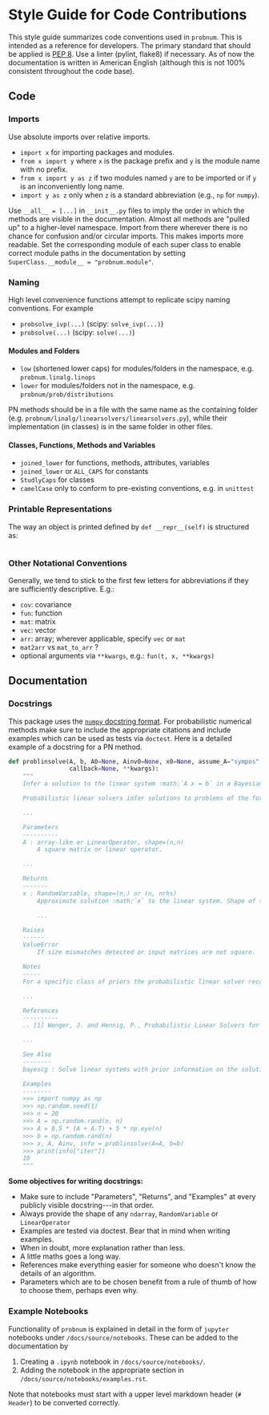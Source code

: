# Style Guide for Code Contributions

This style guide summarizes code conventions used in `probnum`. This is intended as a reference for developers. The primary standard that should be applied is [PEP 8](https://www.python.org/dev/peps/pep-0008/). Use a linter (pylint, flake8) if necessary.
As of now the documentation is written in American English (although this is not 100% consistent throughout the code base).

## Code

### Imports

Use absolute imports over relative imports.

- `import x` for importing packages and modules.
- `from x import y` where `x` is the package prefix and `y` is the module name with no prefix.
- `from x import y as z` if two modules named `y` are to be imported or if `y` is an inconveniently long name.
- `import y as z` only when `z` is a standard abbreviation (e.g., `np` for `numpy`).

Use `__all__ = [...]` in `__init__.py` files to imply the order in which the methods are visible in the documentation.
Almost all methods are "pulled up" to a higher-level namespace. Import from there wherever there is no chance for confusion and/or circular imports. This makes imports more readable. Set the corresponding module of each super class to enable correct module paths in the documentation by setting `SuperClass.__module__ = "probnum.module"`.


### Naming

High level convenience functions attempt to replicate scipy naming conventions.
For example
- `probsolve_ivp(...)` (scipy: `solve_ivp(...)`)
- `probsolve(...)` (scipy: `solve(...)`)

#### Modules and Folders
- `low` (shortened lower caps) for modules/folders in the namespace, e.g. `probnum.linalg.linops`
- `lower` for modules/folders not in the namespace, e.g. `probnum/prob/distributions`

PN methods should be in a file with the same name as the containing folder (e.g. `probnum/linalg/linearsolvers/linearsolvers.py`), while their implementation (in classes) is in the same folder in other files.

#### Classes, Functions, Methods and Variables
- `joined_lower` for functions, methods, attributes, variables
- `joined_lower` or `ALL_CAPS` for constants
- `StudlyCaps` for classes
- `camelCase` only to conform to pre-existing conventions, e.g. in `unittest`


### Printable Representations
The way an object is printed defined by `def __repr__(self)` is structured as:
```

```

### Other Notational Conventions
Generally, we tend to stick to the first few letters for abbreviations
if they are sufficiently descriptive. E.g.:
- `cov`: covariance
- `fun`: function
- `mat`: matrix
- `vec`: vector
- `arr`: array; wherever applicable, specify `vec` or `mat`
- `mat2arr` vs `mat_to_arr` ?
- optional arguments via `**kwargs`, e.g.: `fun(t, x, **kwargs)`


## Documentation

### Docstrings

This package uses the [`numpy` docstring format](https://numpydoc.readthedocs.io/en/latest/format.html#numpydoc-docstring-guide). For probabilistic numerical methods make sure to include the appropriate citations and include examples which can be used as tests via `doctest`. Here is a detailed example of a docstring for a PN method.

```python
def problinsolve(A, b, A0=None, Ainv0=None, x0=None, assume_A="sympos", maxiter=None, atol=10 ** -6, rtol=10 ** -6,
                 callback=None, **kwargs):
    """
    Infer a solution to the linear system :math:`A x = b` in a Bayesian framework.

    Probabilistic linear solvers infer solutions to problems of the form

    ...

    Parameters
    ----------
    A : array-like or LinearOperator, shape=(n,n)
        A square matrix or linear operator.

    ...

    Returns
    -------
    x : RandomVariable, shape=(n,) or (n, nrhs)
        Approximate solution :math:`x` to the linear system. Shape of the return matches the shape of ``b``.

		...

    Raises
    ------
    ValueError
        If size mismatches detected or input matrices are not square.

    Notes
    -----
    For a specific class of priors the probabilistic linear solver recovers the iterates of the conjugate gradient

    ...

    References
    ----------
    .. [1] Wenger, J. and Hennig, P., Probabilistic Linear Solvers for Machine Learning, 2020

    ...

    See Also
    --------
    bayescg : Solve linear systems with prior information on the solution.

    Examples
    --------
    >>> import numpy as np
    >>> np.random.seed(1)
    >>> n = 20
    >>> A = np.random.rand(n, n)
    >>> A = 0.5 * (A + A.T) + 5 * np.eye(n)
    >>> b = np.random.rand(n)
    >>> x, A, Ainv, info = problinsolve(A=A, b=b)
    >>> print(info["iter"])
    10
    """

```

**Some objectives for writing docstrings:**

* Make sure to include "Parameters", "Returns", and "Examples" at every publicly visible docstring---in that order.
* Always provide the shape of any `ndarray`, `RandomVariable` or `LinearOperator`
* Examples are tested via doctest. Bear that in mind when writing examples.
* When in doubt, more explanation rather than less.
* A little maths goes a long way.
* References make everything easier for someone who doesn't know the details of an algorithm.
* Parameters which are to be chosen benefit from a rule of thumb of how to choose them, perhaps even why.


### Example Notebooks

Functionality of `probnum` is explained in detail in the form of `jupyter` notebooks under `/docs/source/notebooks`. 
These can be added to the documentation by 
1. Creating a `.ipynb` notebook in `/docs/source/notebooks/`.
2. Adding the notebook in the appropriate section in `/docs/source/notebooks/examples.rst`.

Note that notebooks must start with a upper level markdown header (`# Header`) to be converted correctly.